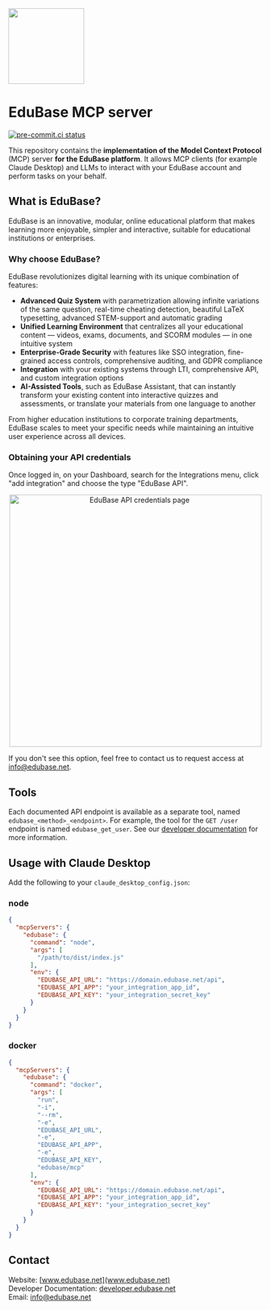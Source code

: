 <img src="https://static.edubase.net/media/brand/title/color.png" height="150" />

# EduBase MCP server

[![pre-commit.ci status](https://results.pre-commit.ci/badge/github/EduBase/MCP/main.svg)](https://results.pre-commit.ci/latest/github/EduBase/MCP/main)

This repository contains the **implementation of the Model Context Protocol** (MCP) server **for the EduBase platform**. It allows MCP clients (for example Claude Desktop) and LLMs to interact with your EduBase account and perform tasks on your behalf.

## What is EduBase?

EduBase is an innovative, modular, online educational platform that makes learning more enjoyable, simpler and interactive, suitable for educational institutions or enterprises.

### Why choose EduBase?

EduBase revolutionizes digital learning with its unique combination of features:

* **Advanced Quiz System** with parametrization allowing infinite variations of the same question, real-time cheating detection, beautiful LaTeX typesetting, advanced STEM-support and automatic grading
* **Unified Learning Environment** that centralizes all your educational content — videos, exams, documents, and SCORM modules — in one intuitive system
* **Enterprise-Grade Security** with features like SSO integration, fine-grained access controls, comprehensive auditing, and GDPR compliance
* **Integration** with your existing systems through LTI, comprehensive API, and custom integration options
* **AI-Assisted Tools**, such as EduBase Assistant, that can instantly transform your existing content into interactive quizzes and assessments, or translate your materials from one language to another

From higher education institutions to corporate training departments, EduBase scales to meet your specific needs while maintaining an intuitive user experience across all devices.

### Obtaining your API credentials

Once logged in, on your Dashboard, search for the Integrations menu, click "add integration" and choose the type "EduBase API".

<div align="center">
  <img src="https://shared.edubase.net/mcp/EduBase_Integration_page_with_API_credentials.png" alt="EduBase API credentials page" width="500" />
</div>

If you don't see this option, feel free to contact us to request access at [info@edubase.net](mailto:info@edubase.net).

## Tools

Each documented API endpoint is available as a separate tool, named `edubase_<method>_<endpoint>`. For example, the tool for the `GET /user` endpoint is named `edubase_get_user`. See our [developer documentation](https://developer.edubase.net) for more information.

## Usage with Claude Desktop

Add the following to your `claude_desktop_config.json`:

### node

```json
{
  "mcpServers": {
    "edubase": {
      "command": "node",
      "args": [
        "/path/to/dist/index.js"
      ],
      "env": {
        "EDUBASE_API_URL": "https://domain.edubase.net/api",
        "EDUBASE_API_APP": "your_integration_app_id",
        "EDUBASE_API_KEY": "your_integration_secret_key"
      }
    }
  }
}
```

### docker

```json
{
  "mcpServers": {
    "edubase": {
      "command": "docker",
      "args": [
        "run",
        "-i",
        "--rm",
        "-e",
        "EDUBASE_API_URL",
        "-e",
        "EDUBASE_API_APP",
        "-e",
        "EDUBASE_API_KEY",
        "edubase/mcp"
      ],
      "env": {
        "EDUBASE_API_URL": "https://domain.edubase.net/api",
        "EDUBASE_API_APP": "your_integration_app_id",
        "EDUBASE_API_KEY": "your_integration_secret_key"
      }
    }
  }
}
```

## Contact

Website: [www.edubase.net](www.edubase.net)  
Developer Documentation: [developer.edubase.net](developer.edubase.net)  
Email: [info@edubase.net](mailto:info@edubase.net)

